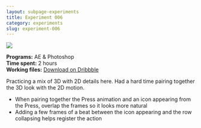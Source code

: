 ```yaml
---
layout: subpage-experiments
title: Experiment 006
category: experiments
slug: experiment-006
---
```

<img src="http://helentran.com/img/experiments/Experiment006.gif">

__Programs:__ AE & Photoshop  
__Time spent:__ 2 hours  
__Working files:__ [Download on Dribbble](https://dribbble.com/shots/2810305-Experiment-005)

Practicing a mix of 3D with 2D details here. Had a hard time pairing together the 3D look with the 2D motion.

* When pairing together the Press animation and an icon appearing from the Press, overlap the frames so it looks more natural
* Adding a few frames of a beat between the icon appearing and the row collapsing helps register the action